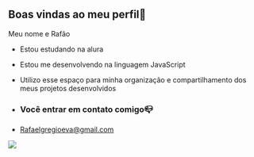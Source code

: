  ## Boas vindas ao meu perfil🖤

Meu nome e Rafão

- Estou estudando na alura
- Estou me desenvolvendo na linguagem JavaScript
- Utilizo esse espaço para minha organização e compartilhamento dos meus projetos desenvolvidos

- ### Você entrar em contato comigo📪

- Rafaelgregioeva@gmail.com

![](https://tenor.com/pt-BR/view/vamos-porra-yuri-alberto-vamos-todo-mundo-vamos-galera-vamos-jogar-gif-5127147909932730208)
